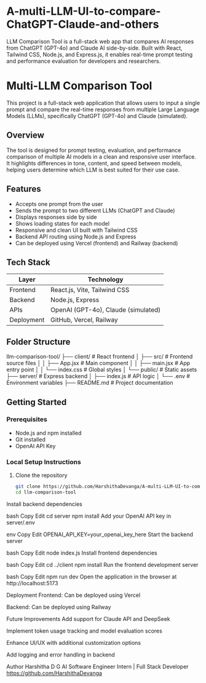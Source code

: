 # A-multi-LLM-UI-to-compare-ChatGPT-Claude-and-others
LLM Comparison Tool is a full-stack web app that compares AI responses from ChatGPT (GPT-4o) and Claude AI side-by-side. Built with React, Tailwind CSS, Node.js, and Express.js, it enables real-time prompt testing and performance evaluation for developers and researchers.
# Multi-LLM Comparison Tool

This project is a full-stack web application that allows users to input a single prompt and compare the real-time responses from multiple Large Language Models (LLMs), specifically ChatGPT (GPT-4o) and Claude (simulated).

## Overview

The tool is designed for prompt testing, evaluation, and performance comparison of multiple AI models in a clean and responsive user interface. It highlights differences in tone, content, and speed between models, helping users determine which LLM is best suited for their use case.

## Features

- Accepts one prompt from the user
- Sends the prompt to two different LLMs (ChatGPT and Claude)
- Displays responses side by side
- Shows loading states for each model
- Responsive and clean UI built with Tailwind CSS
- Backend API routing using Node.js and Express
- Can be deployed using Vercel (frontend) and Railway (backend)

## Tech Stack

| Layer     | Technology                         |
|-----------|-------------------------------------|
| Frontend  | React.js, Vite, Tailwind CSS        |
| Backend   | Node.js, Express                    |
| APIs      | OpenAI (GPT-4o), Claude (simulated) |
| Deployment| GitHub, Vercel, Railway             |

## Folder Structure

llm-comparison-tool/
├── client/ # React frontend
│ ├── src/ # Frontend source files
│ │ ├── App.jsx # Main component
│ │ ├── main.jsx # App entry point
│ │ └── index.css # Global styles
│ └── public/ # Static assets
├── server/ # Express backend
│ ├── index.js # API logic
│ └── .env # Environment variables
├── README.md # Project documentation

## Getting Started

### Prerequisites

- Node.js and npm installed
- Git installed
- OpenAI API Key

### Local Setup Instructions

1. Clone the repository
   ```bash
   git clone https://github.com/HarshithaDevanga/A-multi-LLM-UI-to-compare-ChatGPT-Claude-and-others.git
   cd llm-comparison-tool
Install backend dependencies

bash
Copy
Edit
cd server
npm install
Add your OpenAI API key in server/.env

env
Copy
Edit
OPENAI_API_KEY=your_openai_key_here
Start the backend server

bash
Copy
Edit
node index.js
Install frontend dependencies

bash
Copy
Edit
cd ../client
npm install
Run the frontend development server

bash
Copy
Edit
npm run dev
Open the application in the browser at http://localhost:5173

Deployment
Frontend: Can be deployed using Vercel

Backend: Can be deployed using Railway

Future Improvements
Add support for Claude API and DeepSeek

Implement token usage tracking and model evaluation scores

Enhance UI/UX with additional customization options

Add logging and error handling in backend

Author
Harshitha D G
AI Software Engineer Intern | Full Stack Developer
https://github.com/HarshithaDevanga
